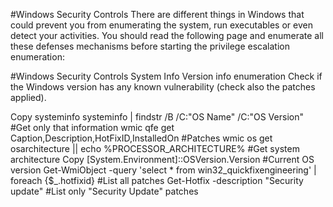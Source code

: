 #Windows Security Controls
There are different things in Windows that could prevent you from enumerating the system, run executables or even detect your activities. You should read the following page and enumerate all these defenses mechanisms before starting the privilege escalation enumeration:

#Windows Security Controls
System Info
Version info enumeration
Check if the Windows version has any known vulnerability (check also the patches applied).

Copy
systeminfo
systeminfo | findstr /B /C:"OS Name" /C:"OS Version" #Get only that information
wmic qfe get Caption,Description,HotFixID,InstalledOn #Patches
wmic os get osarchitecture || echo %PROCESSOR_ARCHITECTURE% #Get system architecture
Copy
[System.Environment]::OSVersion.Version #Current OS version
Get-WmiObject -query 'select * from win32_quickfixengineering' | foreach {$_.hotfixid} #List all patches
Get-Hotfix -description "Security update" #List only "Security Update" patches
